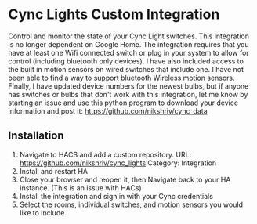 Cync Lights Custom Integration
============
Control and monitor the state of your Cync Light switches. This integration is no longer dependent on Google Home. The integration requires that you have at least one Wifi connected switch or plug in your system to allow for control (including bluetooth only devices). I have also included access to the built in motion sensors on wired switches that include one. I have not been able to find a way to support bluetooth Wireless motion sensors. Finally, I have updated device numbers for the newest bulbs, but if anyone has switches or bulbs that don't work with this integration, let me know by starting an issue and use this python program to download your device information and post it:  https://github.com/nikshriv/cync_data 

## Installation
1. Navigate to HACS and add a custom repository. 
   URL: https://github.com/nikshriv/cync_lights 
   Category: Integration
2. Install and restart HA
3. Close your browser and reopen it, then Navigate back to your HA instance. (This is an issue with HACs)
4. Install the integration and sign in with your Cync credentials
5. Select the rooms, individual switches, and motion sensors you would like to include
